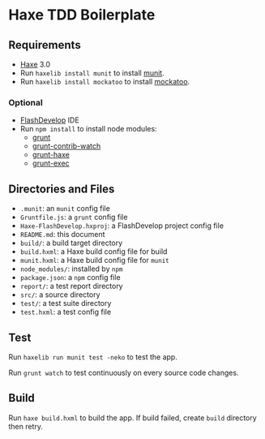 Haxe TDD Boilerplate
====================

## Requirements ##

- [Haxe](http://haxe.org/) 3.0
- Run `haxelib install munit` to install [munit](http://lib.haxe.org/p/munit).
- Run `haxelib install mockatoo` to install [mockatoo](http://lib.haxe.org/p/mockatoo).

### Optional ###

- [FlashDevelop](http://www.flashdevelop.org/) IDE
- Run `npm install` to install node modules:
	- [grunt](http://gruntjs.com/)
	- [grunt-contrib-watch](https://github.com/gruntjs/grunt-contrib-watch)
	- [grunt-haxe](https://github.com/Fintan/grunt-haxe)
	- [grunt-exec](https://github.com/jharding/grunt-exec)

## Directories and Files ##

- `.munit`: an `munit` config file
- `Gruntfile.js`: a `grunt` config file
- `Haxe-FlashDevelop.hxproj`: a FlashDevelop project config file
- `README.md`: this document
- `build/`: a build target directory
- `build.hxml`: a Haxe build config file for build
- `munit.hxml`: a Haxe build config file for `munit`
- `node_modules/`: installed by `npm`
- `package.json`: a `npm` config file
- `report/`: a test report directory
- `src/`: a source directory
- `test/`: a test suite directory
- `test.hxml`: a test config file

## Test ##

Run `haxelib run munit test -neko` to test the app.

Run `grunt watch` to test continuously on every source code changes.

## Build ##

Run `haxe build.hxml` to build the app. If build failed, create `build` directory then retry.
